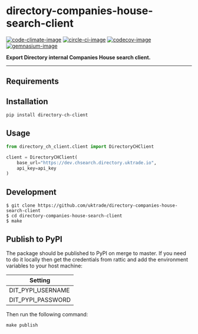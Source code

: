 # directory-companies-house-search-client

[![code-climate-image]][code-climate]
[![circle-ci-image]][circle-ci]
[![codecov-image]][codecov]
[![gemnasium-image]][gemnasium]

**Export Directory internal Companies House search client.**

---

## Requirements

## Installation

```shell
pip install directory-ch-client
```

## Usage

```python
from directory_ch_client.client import DirectoryCHClient

client = DirectoryCHClient(
    base_url="https://dev.chsearch.directory.uktrade.io",
    api_key=api_key
)
```


## Development

    $ git clone https://github.com/uktrade/directory-companies-house-search-client
    $ cd directory-companies-house-search-client
    $ make


## Publish to PyPI

The package should be published to PyPI on merge to master. If you need to do it locally then get the credentials from rattic and add the environment variables to your host machine:

| Setting                     |
| --------------------------- |
| DIT_PYPI_USERNAME     |
| DIT_PYPI_PASSWORD     |


Then run the following command:

    make publish


[code-climate-image]: https://codeclimate.com/github/uktrade/directory-ch-client/badges/issue_count.svg
[code-climate]: https://codeclimate.com/github/uktrade/directory-ch-client

[circle-ci-image]: https://circleci.com/gh/uktrade/directory-ch-client/tree/master.svg?style=svg
[circle-ci]: https://circleci.com/gh/uktrade/directory-ch-client/tree/master

[codecov-image]: https://codecov.io/gh/uktrade/directory-ch-client/branch/master/graph/badge.svg
[codecov]: https://codecov.io/gh/uktrade/directory-ch-client

[gemnasium-image]: https://gemnasium.com/badges/github.com/uktrade/directory-ch-client.svg
[gemnasium]: https://gemnasium.com/github.com/uktrade/directory-ch-client
